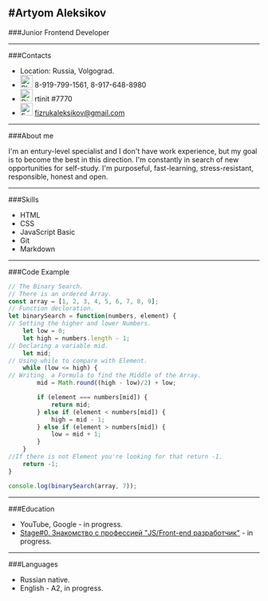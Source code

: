 #Artyom Aleksikov
---
###Junior Frontend Developer

---

###Contacts
* Location: Russia, Volgograd.
* <img alt = "Phone" src = "https://RTinIT.github.io/rsschool-cv/pho.png" width = "25px"> 8-919-799-1561, 8-917-648-8980
* <img alt = "Discord" src = "https://RTinIT.github.io/rsschool-cv/dic.jpg" width = "25px"> rtinit \#7770
* <img alt = "Email" src = "https://RTinIT.github.io/rsschool-cv/gmail.png" width = "25px"> fizrukaleksikov@gmail.com

---
###About me

I'm an entury-level specialist and I don't have work experience, but my goal is to become the best in this direction. I'm constantly in search of new opportunities for self-study. I'm purposeful, fast-learning, stress-resistant, responsible, honest and open.

---

###Skills
* HTML
* CSS
* JavaScript Basic
* Git
* Markdown

---

###Code Example

```javascript
// The Binary Search. 
// There is an ordered Array.
const array = [1, 2, 3, 4, 5, 6, 7, 8, 9];      
// Function decloration.
let binarySearch = function(numbers, element) {
// Setting the higher and lower Numbers.    
    let low = 0;
    let high = numbers.length - 1;
// Declaring a variable mid.    
    let mid;
// Using while to compare with Element.  
    while (low <= high) {
// Writing  a Formula to find the Middle of the Array.
        mid = Math.round((high - low)/2) + low;

        if (element === numbers[mid]) {
            return mid;            
        } else if (element < numbers[mid]) {
            high = mid - 1;
        } else if (element > numbers[mid]) {
            low = mid + 1;
        }
    }
//If there is not Element you're looking for that return -1.    
    return -1;
}

console.log(binarySearch(array, 7));
```
---

###Education
* YouTube, Google - in progress.
* [Stage#0. Знакомство с профессией "JS/Front-end разработчик"](https://github.com/rolling-scopes-school/tasks/tree/master/stage0) - in progress.

---

###Languages
* Russian native.
* English - A2, in progress.
